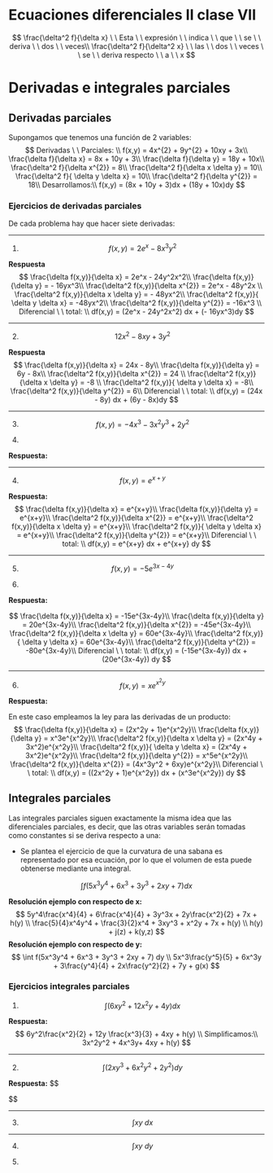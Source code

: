 # Ecuaciones diferenciales II clase  VII

$$
\frac{\delta^2 f}{\delta x} \ \ Esta \ \ expresión \ \ indica \ \ que \ \ se \ \  deriva \ \ dos \ \ veces\\
\frac{\delta^2 f}{\delta^2 x} \ \ las \ \ dos \ \ veces \ \ se \ \ deriva respecto \ \ a \ \ x
$$

# Derivadas e integrales parciales



## Derivadas parciales

Supongamos que tenemos una función de 2 variables:
$$
Derivadas \ \ Parciales: \\
f(x,y) = 4x^{2} + 9y^{2} + 10xy + 3x\\
\frac{\delta f}{\delta x} = 8x + 10y + 3\\
\frac{\delta f}{\delta y} = 18y + 10x\\
\frac{\delta^2 f}{\delta x^{2}} = 8\\
\frac{\delta^2 f}{\delta x \delta y} = 10\\
\frac{\delta^2 f}{ \delta y \delta x} = 10\\
\frac{\delta^2 f}{\delta y^{2}} = 18\\
Desarrollamos:\\
f(x,y) = (8x + 10y + 3)dx + (18y + 10x)dy
$$

### Ejercicios de derivadas parciales

De cada problema hay que hacer siete derivadas:

-----------------------------------------------------

1. $$
   f(x,y) = 2e^x - 8x^3y^2
   $$

**Respuesta**
$$
\frac{\delta f(x,y)}{\delta x} = 2e^x - 24y^2x^2\\
\frac{\delta f(x,y)}{\delta y} = - 16yx^3\\
\frac{\delta^2 f(x,y)}{\delta x^{2}} = 2e^x - 48y^2x \\
\frac{\delta^2 f(x,y)}{\delta x \delta y} = - 48yx^2\\
\frac{\delta^2 f(x,y)}{ \delta y \delta x} = -48yx^2\\
\frac{\delta^2 f(x,y)}{\delta y^{2}} = -16x^3 \\
Diferencial \ \ total: \\
df(x,y) = (2e^x - 24y^2x^2) dx + (- 16yx^3)dy
$$


----------------------------------------------------------------------------

2. $$
   12x^2 - 8xy + 3y^2
   $$

**Respuesta**
$$
\frac{\delta f(x,y)}{\delta x} = 24x - 8y\\
\frac{\delta f(x,y)}{\delta y} = 6y - 8x\\
\frac{\delta^2 f(x,y)}{\delta x^{2}} = 24 \\
\frac{\delta^2 f(x,y)}{\delta x \delta y} = -8 \\
\frac{\delta^2 f(x,y)}{ \delta y \delta x} = -8\\
\frac{\delta^2 f(x,y)}{\delta y^{2}} = 6\\
Diferencial \ \ total: \\
df(x,y) = (24x - 8y) dx + (6y - 8x)dy
$$


-----------------------------------------------------------------------------------------

3. $$
   f(x,y) = -4x^3 - 3x^2y^3 + 2y^2
   $$

4. 

**Respuesta:**







-----------------------------------------------------------------------------------------------------

4. $$
   f(x,y) = e^{x + y}
   $$

**Respuesta:**
$$
\frac{\delta f(x,y)}{\delta x} = e^{x+y}\\
\frac{\delta f(x,y)}{\delta y} = e^{x+y}\\
\frac{\delta^2 f(x,y)}{\delta x^{2}} = e^{x+y}\\
\frac{\delta^2 f(x,y)}{\delta x \delta y} = e^{x+y}\\
\frac{\delta^2 f(x,y)}{ \delta y \delta x} = e^{x+y}\\
\frac{\delta^2 f(x,y)}{\delta y^{2}} = e^{x+y}\\
Diferencial \ \ total: \\
df(x,y) = e^{x+y} dx + e^{x+y} dy
$$


------------------------------------------------------------

5. $$
   f(x,y) = -5e^{3x - 4y}
   $$

6. 

**Respuesta:**


$$
\frac{\delta f(x,y)}{\delta x} = -15e^{3x-4y}\\
\frac{\delta f(x,y)}{\delta y} = 20e^{3x-4y}\\
\frac{\delta^2 f(x,y)}{\delta x^{2}} = -45e^{3x-4y}\\
\frac{\delta^2 f(x,y)}{\delta x \delta y} = 60e^{3x-4y}\\
\frac{\delta^2 f(x,y)}{ \delta y \delta x} = 60e^{3x-4y}\\
\frac{\delta^2 f(x,y)}{\delta y^{2}} = -80e^{3x-4y}\\
Diferencial \ \ total: \\
df(x,y) = (-15e^{3x-4y}) dx + (20e^{3x-4y}) dy
$$


--------------------------------------------------------------------------------------------

6. $$
   f(x,y) = xe^{x^2y}
   $$

**Respuesta:**

En este caso empleamos la ley para las derivadas de un producto:
$$
\frac{\delta f(x,y)}{\delta x} = (2x^2y + 1)e^{x^2y}\\
\frac{\delta f(x,y)}{\delta y} = x^3e^{x^2y}\\
\frac{\delta^2 f(x,y)}{\delta x \delta y} = (2x^4y + 3x^2)e^{x^2y}\\
\frac{\delta^2 f(x,y)}{ \delta y \delta x} = (2x^4y + 3x^2)e^{x^2y}\\
\frac{\delta^2 f(x,y)}{\delta y^{2}} = x^5e^{x^2y}\\
\frac{\delta^2 f(x,y)}{\delta x^{2}} = (4x^3y^2 + 6xy)e^{x^2y}\\
Diferencial \ \ total: \\
df(x,y) = ((2x^2y + 1)e^{x^2y}) dx + (x^3e^{x^2y}) dy
$$


## Integrales parciales

Las integrales parciales siguen exactamente la misma idea que las diferenciales parciales, es decir, que las otras variables serán tomadas como constantes si se deriva respecto a una:

- Se plantea el ejercicio de que la curvatura de una sabana es representado por esa ecuación, por lo que el volumen de esta puede obtenerse mediante una integral.

$$
\int f(5x^3y^4 + 6x^3 + 3y^3 + 2xy + 7) dx
$$

**Resolución ejemplo con respecto de x:**
$$
5y^4\frac{x^4}{4} + 6\frac{x^4}{4} + 3y^3x + 2y\frac{x^2}{2} + 7x + h(y) \\
\frac{5}{4}x^4y^4 + \frac{3}{2}x^4 + 3xy^3 + x^2y + 7x + h(y) \\
h(y) + j(z) + k(y,z)
$$
**Resolución ejemplo con respecto de y:**
$$
\int f(5x^3y^4 + 6x^3 + 3y^3 + 2xy + 7) dy \\
5x^3\frac{y^5}{5} + 6x^3y + 3\frac{y^4}{4} + 2x\frac{y^2}{2} + 7y + g(x)
$$

### Ejercicios integrales parciales

1. $$
   \int (6xy^2 + 12x^2y + 4y)dx
   $$

**Respuesta:**
$$
6y^2\frac{x^2}{2} + 12y \frac{x^3}{3} + 4xy + h(y) \\
Simplificamos:\\
3x^2y^2 + 4x^3y+ 4xy + h(y)
$$


------------------------------------------------------------------------------------

2. $$
   \int (2xy^3 + 6x^2y^2 + 2y^2) dy
   $$

**Respuesta:**
$$

$$






------------------------------------------------------------------------

3. $$
   \int xy \ dx
   $$





------------------------------------------------------------------------------

4. $$
   \int xy \ dy
   $$

5. 
